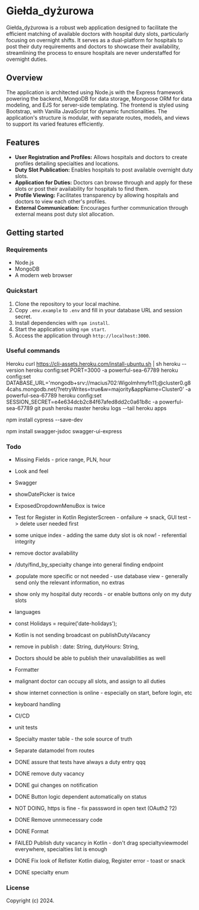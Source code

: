 # Giełda_dyżurowa

Giełda_dyżurowa is a robust web application designed to facilitate the efficient matching of available doctors with hospital duty slots, particularly focusing on overnight shifts. It serves as a dual-platform for hospitals to post their duty requirements and doctors to showcase their availability, streamlining the process to ensure hospitals are never understaffed for overnight duties.

## Overview

The application is architected using Node.js with the Express framework powering the backend, MongoDB for data storage, Mongoose ORM for data modeling, and EJS for server-side templating. The frontend is styled using Bootstrap, with Vanilla JavaScript for dynamic functionalities. The application's structure is modular, with separate routes, models, and views to support its varied features efficiently.

## Features

- **User Registration and Profiles:** Allows hospitals and doctors to create profiles detailing specialties and locations.
- **Duty Slot Publication:** Enables hospitals to post available overnight duty slots.
- **Application for Duties:** Doctors can browse through and apply for these slots or post their availability for hospitals to find them.
- **Profile Viewing:** Facilitates transparency by allowing hospitals and doctors to view each other's profiles.
- **External Communication:** Encourages further communication through external means post duty slot allocation.

## Getting started

### Requirements

- Node.js
- MongoDB
- A modern web browser

### Quickstart

1. Clone the repository to your local machine.
2. Copy `.env.example` to `.env` and fill in your database URL and session secret.
3. Install dependencies with `npm install`.
4. Start the application using `npm start`.
5. Access the application through `http://localhost:3000`.


### Useful commands

Heroku
curl https://cli-assets.heroku.com/install-ubuntu.sh | sh
heroku --version
heroku config:set PORT=3000 -a powerful-sea-67789
heroku config:set DATABASE_URL='mongodb+srv://macius702:Wigolmhmyfn11;@cluster0.g84cahs.mongodb.net/?retryWrites=true&w=majority&appName=Cluster0'  -a powerful-sea-67789 
heroku config:set SESSION_SECRET=e4e634dcb2c84f67afed8dd2c0a61b8c -a powerful-sea-67789
git push heroku master
heroku logs --tail
heroku apps


npm install cypress --save-dev

npm install swagger-jsdoc swagger-ui-express


### Todo




- Missing Fields - price range, PLN, hour
- Look and feel
- Swagger
- showDatePicker is twice
- ExposedDropdownMenuBox is twice
- Test for Register in Kotlin RegisterScreen - onfailure -> snack, GUI test -> delete user needed first


- some unique index - adding the same duty slot  is ok now! - referential integrity
- remove doctor availability
- /duty/find_by_specialty change into general finding endpoint
- .populate more specific or not needed - use database view - generally send only the relevant information, no extras
- show only my hospital duty records - or enable buttons only on my duty slots
- languages
- const Holidays = require('date-holidays');
- Kotlin is not sending broadcast on publishDutyVacancy
- remove in publish : date: String, dutyHours: String,


- Doctors should be able to publish their unavailabilities as well
- Formatter
- malignant doctor can occupy all slots, and assign to all duties
- show internet connection is online - especially on start, before login, etc
- keyboard handling
- CI/CD
- unit tests
- Specialty master table - the sole source of truth
- Separate datamodel from routes


- DONE assure that tests have always a duty entry qqq
- DONE remove duty vacancy 
- DONE gui changes on notification
- DONE Button logic dependent automatically on status
- NOT DOING, https is fine - fix passsword in open text (OAuth2 ?2)
- DONE Remove unnmecessary code
- DONE Format
- FAILED Publish duty vacancy in Kotlin - don't drag specialtyviewmodel  everywhere, specialties list is enough
- DONE Fix look of Refister Kotlin dialog, Register error - toast or snack
- DONE specialty enum




### License

Copyright (c) 2024.